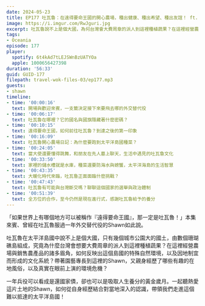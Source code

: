 ```yaml
---
date: 2024-05-23
title: EP177 吐瓦魯：在遠得要命王國的開心農場，種出健康、種出希望、種出友誼！ ft. Shawn
image: https://i.imgur.com/RwJguri.jpg
excerpt: 吐瓦魯說不上是個大國，為何台灣會大費周章的派人到這裡種植蔬果？在這裡經營農場與銷售農產品的諸多眉角，如何反映出其特殊自然環境，以及因地制宜而形成的文化系統？來聽聽曾在這裡服役一年的Shawn怎麼說吧！
tags:
- Oceania
episode: 177
player:
  spotify: 6t4kAd7tLEJSWnBzUATYOa
  apple: 1000656427398
duration: '56:33'
guid: GUID-177
filepath: travel-wok-files-03/ep177.mp3
guests:
- shawn
timeline:
- time: '00:00:16'
  text: 開場與歡迎來賓，一支籤決定接下來要飛去哪的外交替代役
- time: '00:06:17'
  text: 吐瓦魯在哪裡？它的國名與國旗隱藏著什麼密碼？
- time: '00:10:15'
  text: 遠得要命王國，如何前往吐瓦魯？到達之後的第一印象
- time: '00:16:09'
  text: 吐瓦魯開心農場日記：為什麼要跑到太平洋島國種菜？
- time: '00:24:05'
  text: 當大使還要懂得跳舞，和朋友在先人墓上聊天，生活中遇見的吐瓦魯文化
- time: '00:33:50'
  text: 家裡的儲水槽就是水庫，種菜還要防海水與螃蟹，太平洋海島的生活智慧
- time: '00:43:35'
  text: 大暖化時代來臨，吐瓦魯正面面臨什麼挑戰？
- time: '00:47:43'
  text: 吐瓦魯有可能與台灣斷交嗎？聊聊這個國家的選舉與政治體制
- time: '00:51:39'
  text: 全方位的合作，至今仍然是現在進行式，感謝吐瓦魯給予的養分
---
```

「如果世界上有哪個地方可以被稱作『遠得要命王國』，那一定是吐瓦魯！」本集來賓、曾經在吐瓦魯服過一年外交替代役的Shawn如此說。

吐瓦魯在太平洋島國中說不上是個大國，只有幾個城市公園大的國土，由數個珊瑚礁島組成，究竟為什麼台灣會想要大費周章的派人到這裡種植蔬果？在這裡經營農場與銷售農產品的諸多眉角，如何反映出這個島國的特殊自然環境，以及因地制宜而形成的文化系統？帶著園藝專長到這裡的Shawn，又親身經歷了哪些有趣的在地風俗，以及真實在眼前上演的環境危機？

一年兵役可以看成是還國家債，卻也可以是吸取人生養分的黃金歲月。一起聽熱愛這片土地的Shawn，如何從自身經歷結合對當地深入的認識，帶領我們走進這個難以抵達的太平洋島國！
